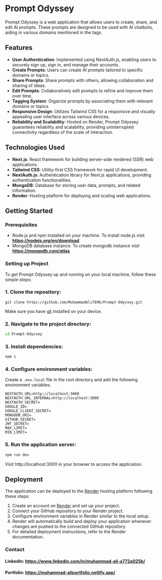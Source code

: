 # Prompt Odyssey

Prompt Odyssey is a web application that allows users to create, share, and edit AI prompts. These prompts are designed to be used with AI chatbots, aiding in various domains mentioned in the tags.

## Features

- **User Authentication**: Implemented using NextAuth.js, enabling users to securely sign up, sign in, and manage their accounts.
- **Create Prompts**: Users can create AI prompts tailored to specific domains or topics.
- **Share Prompts**: Share prompts with others, allowing collaboration and sharing of ideas.
- **Edit Prompts**: Collaboratively edit prompts to refine and improve them over time.
- **Tagging System**: Organize prompts by associating them with relevant domains or topics.
- **Responsive Design**: Utilizes Tailwind CSS for a responsive and visually appealing user interface across various devices.
- **Reliability and Scalability**: Hosted on Render, Prompt Odyssey guarantees reliability and scalability, providing uninterrupted connectivity regardless of the scale of interaction.

## Technologies Used

- **Next.js**: React framework for building server-side rendered (SSR) web applications.
- **Tailwind CSS**: Utility-first CSS framework for rapid UI development.
- **NextAuth.js**: Authentication library for Next.js applications, providing authentication functionalities.
- **MongoDB**: Database for storing user data, prompts, and related information.
- **Render**: Hosting platform for deploying and scaling web applications.

## Getting Started

### Prerequisites

- Node.js and npm installed on your machine. To install node.js visit **https://nodejs.org/en/download**
- MongoDB database instance. To create mongodb instance visit **https://mongodb.com/atlas**

### Setting up Project
To get Prompt Odyssey up and running on your local machine, follow these simple steps:

### 1. Clone the repository:

```git
git clone https://github.com/MuhammadAli7896/Prompt-Odyssey.git 
```
Make sure you have [git](https://git-scm.com/downloads) installed on your device.

### 2. Navigate to the project directory:

  ```bash
  cd Prompt-Odyssey
```

### 3. Install dependencies:

  ```bash
  npm i
```

### 4. Configure environment variables:

Create a `.env.local` file in the root directory and add the following environment variables:

```env
NEXTAUTH_URL=http://localhost:3000
NEXTAUTH_URL_INTERNAL=http://localhost:3000
NEXTAUTH_SECRET=
GOOGLE_ID=
GOOGLE_CLIENT_SECRET=
MONGODB_URI=
GITHUB_SECRET=
JWT_SECRET=
MAX_LIMIT=
MIN_LIMIT=
```

### 5. Run the application server:
```bash
npm run dev
```

Visit http://localhost:3000 in your browser to access the application.

## Deployment

The application can be deployed to the [Render](https://render.com) hosting platform following these steps:

1. Create an account on [Render](https://dashboard.render.com/register) and set up your project.
2. Connect your GitHub repository to your Render project.
3. Configure environment variables in Render similar to the local setup.
4. Render will automatically build and deploy your application whenever changes are pushed to the connected GitHub repository.
5. For detailed deployment instructions, refer to the Render documentation.

### Contact

#### LinkedIn: https://www.linkedin.com/in/muhammad-ali-a772a025b/
#### Portfolio: https://muhammad-aliportfolio.netlify.app/
<br />
